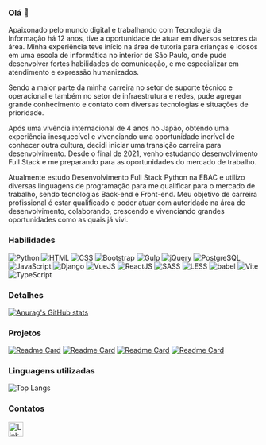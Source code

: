 ### Olá 👋

  Apaixonado pelo mundo digital e trabalhando com Tecnologia da Informação há 12 anos, tive a oportunidade de atuar em diversos setores da área. Minha experiência teve início na área de tutoria para crianças e idosos em uma escola de informática no interior de São Paulo, onde pude desenvolver fortes habilidades de comunicação, e me especializar em atendimento e expressão humanizados.

  Sendo a maior parte da minha carreira no setor de suporte técnico e operacional e também no setor de infraestrutura e redes, pude agregar grande conhecimento e contato com diversas tecnologias e situações de prioridade.
  
  Após uma vivência internacional de 4 anos no Japão, obtendo uma experiência inesquecível e vivenciando uma oportunidade incrível de conhecer outra cultura, decidi iniciar uma transição carreira para desenvolvimento. Desde o final de 2021, venho estudando desenvolvimento Full Stack e me preparando para as oportunidades do mercado de trabalho. 

  Atualmente estudo Desenvolvimento Full Stack Python na EBAC e utilizo diversas linguagens de programação para me qualificar para o mercado de trabalho, sendo tecnologias Back-end e Front-end. Meu objetivo de carreira profissional é estar qualificado e poder atuar com autoridade na área de desenvolvimento, colaborando, crescendo e vivenciando grandes oportunidades como as quais já vivi.

### Habilidades

![Python](https://img.shields.io/badge/python-grey?style=for-the-badge&logo=python)
![HTML](https://img.shields.io/badge/html-white?style=for-the-badge&logo=html5)
![CSS](https://img.shields.io/badge/css-red?style=for-the-badge&logo=css3)
![Bootstrap](https://img.shields.io/badge/bootstrap-green?style=for-the-badge&logo=bootstrap)
![Gulp](https://img.shields.io/badge/gulp-black?style=for-the-badge&logo=gulp)
![jQuery](https://img.shields.io/badge/jquery-blue?style=for-the-badge&logo=jquery)
![PostgreSQL](https://img.shields.io/badge/postgresql-purple?style=for-the-badge&logo=postgresql)
![JavaScript](https://img.shields.io/badge/javascript-orange?style=for-the-badge&logo=javascript)
![Django](https://img.shields.io/badge/django-grey?style=for-the-badge&logo=django)
![VueJS](https://img.shields.io/badge/vuejs-pink?style=for-the-badge&logo=vue.js)
![ReactJS](https://img.shields.io/badge/reactjs-darkred?style=for-the-badge&logo=react)
![SASS](https://img.shields.io/badge/sass-darkgrey?style=for-the-badge&logo=sass)
![LESS](https://img.shields.io/badge/less-darkgreen?style=for-the-badge&logo=less)
![babel](https://img.shields.io/badge/babel-darkblue?style=for-the-badge&logo=babel)
![Vite](https://img.shields.io/badge/vite-yellow?style=for-the-badge&logo=vite)
![TypeScript](https://img.shields.io/badge/typescript-white?style=for-the-badge&logo=typescript)

### Detalhes

[![Anurag's GitHub stats](https://github-readme-stats.vercel.app/api?username=guicamargo19&show_icons=true&theme=dark)](https://github.com/guicamargo19)

### Projetos

[![Readme Card](https://github-readme-stats.vercel.app/api/pin/?username=guicamargo19&repo=calculadora_vue&theme=dark)](https://github.com/guicamargo19/calculadora_vue.git)
[![Readme Card](https://github-readme-stats.vercel.app/api/pin/?username=guicamargo19&repo=imc_react&theme=dark)](https://github.com/guicamargo19/imc_react.git)
[![Readme Card](https://github-readme-stats.vercel.app/api/pin/?username=guicamargo19&repo=efood&theme=dark)](https://github.com/guicamargo19/efood.git)
[![Readme Card](https://github-readme-stats.vercel.app/api/pin/?username=guicamargo19&repo=eplay&theme=dark)](https://github.com/guicamargo19/eplay.git)

### Linguagens utilizadas

![Top Langs](https://github-readme-stats.vercel.app/api/top-langs/?username=guicamargo19&layout=compact)

### Contatos

[<img src='https://img.shields.io/badge/LinkedIn-007785?style=for-the-badge&logo=linkedin&logoColor=white' alt='Linkedin' height='30'>](https://www.linkedin.com/in/guilherme-ferreira-camargo/)
